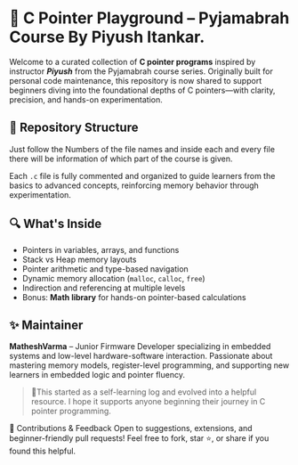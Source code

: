 # 🧠 C Pointer Playground – Pyjamabrah Course By Piyush Itankar.

Welcome to a curated collection of **C pointer programs** inspired by instructor ***Piyush*** from the Pyjamabrah course series. Originally built for personal code maintenance, this repository is now shared to support beginners diving into the foundational depths of C pointers—with clarity, precision, and hands-on experimentation.

## 📁 Repository Structure
Just follow the Numbers of the file names and inside each and  every file there will be information of which part of the course is given.


Each `.c` file is fully commented and organized to guide learners from the basics to advanced concepts, reinforcing memory behavior through experimentation.

## 🔍 What's Inside

- Pointers in variables, arrays, and functions
- Stack vs Heap memory layouts
- Pointer arithmetic and type-based navigation
- Dynamic memory allocation (`malloc`, `calloc`, `free`)
- Indirection and referencing at multiple levels
- Bonus: **Math library** for hands-on pointer-based calculations

## ✨ Maintainer

**MatheshVarma** – Junior Firmware Developer specializing in embedded systems and low-level hardware-software interaction. Passionate about mastering memory models, register-level programming, and supporting new learners in embedded logic and pointer fluency.

> 💬This started as a self-learning log and evolved into a helpful resource. I hope it supports anyone beginning their journey in C pointer programming.

🌟 Contributions & Feedback
Open to suggestions, extensions, and beginner-friendly pull requests! Feel free to fork, star ⭐, or share if you found this helpful.
